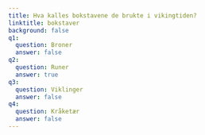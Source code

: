 ```yaml
---
title: Hva kalles bokstavene de brukte i vikingtiden?
linktitle: bokstaver
background: false
q1:
  question: Broner
  answer: false
q2:
  question: Runer
  answer: true
q3:
  question: Viklinger
  answer: false
q4:
  question: Kråketær
  answer: false
---
```




